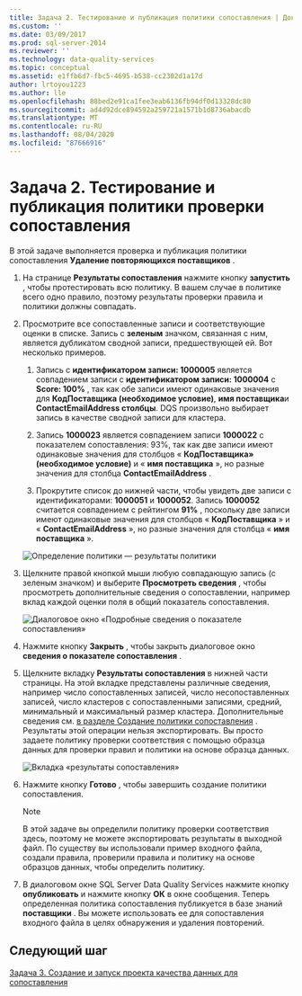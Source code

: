 ```yaml
---
title: Задача 2. Тестирование и публикация политики сопоставления | Документация Майкрософт
ms.custom: ''
ms.date: 03/09/2017
ms.prod: sql-server-2014
ms.reviewer: ''
ms.technology: data-quality-services
ms.topic: conceptual
ms.assetid: e1ffb6d7-fbc5-4695-b538-cc2302d1a17d
author: lrtoyou1223
ms.author: lle
ms.openlocfilehash: 88bed2e91ca1fee3eab6136fb94df0d13328dc80
ms.sourcegitcommit: ad4d92dce894592a259721a1571b1d8736abacdb
ms.translationtype: MT
ms.contentlocale: ru-RU
ms.lasthandoff: 08/04/2020
ms.locfileid: "87666916"
---
```

# <a name="task-2-testing-and-publishing-the-matching-policy"></a>Задача 2. Тестирование и публикация политики проверки сопоставления
  В этой задаче выполняется проверка и публикация политики сопоставления **Удаление повторяющихся поставщиков** .  
  
1.  На странице **Результаты сопоставления** нажмите кнопку **запустить** , чтобы протестировать всю политику. В вашем случае в политике всего одно правило, поэтому результаты проверки правила и политики должны совпадать.  
  
2.  Просмотрите все сопоставленные записи и соответствующие оценки в списке. Запись с **зеленым** значком, связанная с ним, является дубликатом сводной записи, предшествующей ей. Вот несколько примеров.  
  
    1.  Запись с **идентификатором записи: 1000005** является совпадением записи с **идентификатором записи: 1000004** с **Score: 100%** , так как обе записи имеют одинаковые значения для **КодПоставщика (необходимое условие)**, **имя поставщика**и **ContactEmailAddress столбцы**. DQS произвольно выбирает запись в качестве сводной записи для кластера.  
  
    2.  Запись **1000023** является совпадением записи **1000022** с показателем сопоставления: 93%, так как две записи имеют одинаковые значения для столбцов « **КодПоставщика» (необходимое условие)** и « **имя поставщика** », но разные значения для столбца **ContactEmailAddress** .  
  
    3.  Прокрутите список до нижней части, чтобы увидеть две записи с идентификаторами: **1000051** и **1000052**. Запись **1000052** считается совпадением с рейтингом **91%** , поскольку две записи имеют одинаковые значения для столбцов « **КодПоставщика** » и « **ContactEmailAddress** », но разные значения для столбца « **имя поставщика** ».  
  
     ![Определение политики — результаты политики](../../2014/tutorials/media/et-testingandpublishingthematchingpolicy-01.jpg "Определение политики — результаты политики")  
  
3.  Щелкните правой кнопкой мыши любую совпадающую запись (с зеленым значком) и выберите **Просмотреть сведения** , чтобы просмотреть дополнительные сведения о сопоставлении, например вклад каждой оценки поля в общий показатель сопоставления.  
  
     ![Диалоговое окно «Подробные сведения о показателе сопоставления»](../../2014/tutorials/media/et-testingandpublishingthematchingpolicy-02.jpg "Диалоговое окно «Подробные сведения о показателе сопоставления»")  
  
4.  Нажмите кнопку **Закрыть** , чтобы закрыть диалоговое окно **сведения о показателе сопоставления** .  
  
5.  Щелкните вкладку **Результаты сопоставления** в нижней части страницы. На этой вкладке представлены различные сведения, например число сопоставленных записей, число несопоставленных записей, число кластеров с сопоставленными записями, средний, минимальный и максимальный размер кластера. Дополнительные сведения см. [в разделе Создание политики сопоставления](https://msdn.microsoft.com/library/hh270290.aspx) . Результаты этой операции нельзя экспортировать. Вы просто задаете политику проверки соответствия с помощью образца данных для проверки правил и политики на основе образца данных.  
  
     ![Вкладка «результаты сопоставления»](../../2014/tutorials/media/et-testingandpublishingthematchingpolicy-03.jpg "Вкладка «Результаты сопоставления»")  
  
6.  Нажмите кнопку **Готово** , чтобы завершить создание политики сопоставления.  
  
    > [!NOTE]  
    >  В этой задаче вы определили политику проверки соответствия здесь, поэтому не можете экспортировать результаты в выходной файл. По существу вы использовали пример входного файла, создали правила, проверили правила и политику на основе образцов данных, чтобы определить политику.  
  
7.  В диалоговом окне SQL Server Data Quality Services нажмите кнопку **опубликовать** и нажмите кнопку **ОК** в окне сообщения. Теперь определенная политика сопоставления публикуется в базе знаний **поставщики** . Вы можете использовать ее для сопоставления входного файла в целях обнаружения и удаления повторений.  
  
## <a name="next-step"></a>Следующий шаг  
 [Задача 3. Создание и запуск проекта качества данных для сопоставления](../../2014/tutorials/task-3-creating-and-running-a-data-quality-project-for-matching.md)  
  
  
